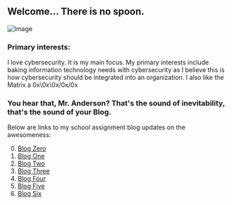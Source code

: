 ## Welcome... There is no spoon.

![Image](https://themaverick.github.io/seniordesign/gifs/kidspoonbend.gif)

### Primary interests:
I love cybersecurity. It is my main focus. My primary interests include baking information technology needs with cybersecurity as I believe this is how cybersecurity should be integrated into an organization. I also like the Matrix a 0x\0x\0x/0x/0x

### You hear that, Mr. Anderson? That's the sound of inevitability, that's the sound of your Blog.
Below are links to my school assignment blog updates on the awesomeness:

0. [Blog Zero ](https://themaverick.github.io/seniordesign/blog0)
1. [Blog One ](https://themaverick.github.io/seniordesign/blog1)
2. [Blog Two ](https://themaverick.github.io/seniordesign/blog2)
3. [Blog Three ](https://themaverick.github.io/seniordesign/blog3)
4. [Blog Four ](https://themaverick.github.io/seniordesign/blog4)
5. [Blog Five ](https://themaverick.github.io/seniordesign/blog5)
6. [Blog Six ](https://themaverick.github.io/seniordesign/blog6)
